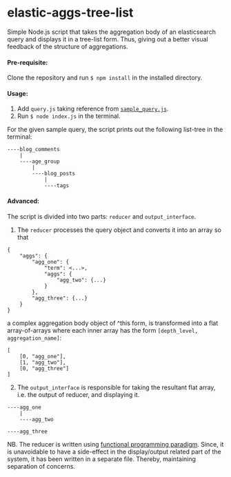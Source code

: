 # elastic-aggs-tree-list
 Simple Node.js script that takes the aggregation body of an elasticsearch query and displays it in a tree-list form. Thus, giving out a better visual feedback of the structure of aggregations.

#### Pre-requisite:
Clone the repository and run `$ npm install` in the installed directory.

#### Usage:
1. Add `query.js` taking reference from [`sample_query.js`][1].
2. Run `$ node index.js` in the terminal.

For the given sample query, the script prints out the following list-tree in the terminal:
```
----blog_comments
    |
    ----age_group
        |
        ----blog_posts
            |
            ----tags
```

#### Advanced:
The script is divided into two parts: `reducer` and `output_interface`.
1. The `reducer` processes the query object and converts it into an array so that
```
{
    "aggs": {
        "agg_one": {
            "term": <...>,
            "aggs": {
                "agg_two": {...}
            }
        },
        "agg_three": {...}
    }
}
```
a complex aggregation body object of ^this form, is transformed into a flat array-of-arrays where each inner array has the form `[depth_level, aggregation_name]`:
```
[
    [0, "agg_one"],
    [1, "agg_two"],
    [0, "agg_three"]
]
```
2. The `output_interface` is responsible for taking the resultant flat array, i.e. the output of reducer, and displaying it.
```
----agg_one
    |
    ----agg_two
    
----agg_three
```

NB. The reducer is written using [functional programming paradigm][fp]. Since, it is unavoidable to have a side-effect in the display/output related part of the system, it has been written in a separate file. Thereby, maintaining separation of concerns. 


[1]: ./sample_query.js
[fp]: https://www.geeksforgeeks.org/functional-programming-paradigm/
